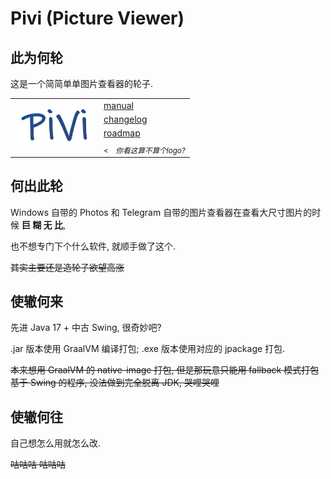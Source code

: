 # Pivi (Picture Viewer)

## 此为何轮

这是一个简简单单图片查看器的轮子.

<table>
<tr>
    <td rowspan="4"><img src="doc/icon_pivi.png" alt="icon"/></td>
    <td><a href="doc/manual.md">manual</a></td>
</tr>
<tr>
    <td><a href="doc/changelog.md">changelog</a></td>
</tr>
<tr>
    <td><a href="doc/roadmap.md">roadmap</a></td>
</tr>
<tr>
    <td><sub>&lt;&ensp;&ensp;<i>你看这算不算个logo?</i></sub></td>
</tr>
</table>


## 何出此轮

Windows 自带的 Photos 和 Telegram 自带的图片查看器在查看大尺寸图片的时候 **巨 糊 无 比**,

也不想专门下个什么软件, 就顺手做了这个.

~~其实主要还是造轮子欲望高涨~~

## 使辙何来

先进 Java 17 + 中古 Swing, 很奇妙吧?

.jar 版本使用 GraalVM 编译打包; .exe 版本使用对应的 jpackage 打包.

~~本来想用 GraalVM 的 native-image 打包, 但是那玩意只能用 fallback 模式打包基于 Swing 的程序, 没法做到完全脱离 JDK, 哭哩哭哩~~

## 使辙何往

自己想怎么用就怎么改.

~~咕咕咕 咕咕咕~~
